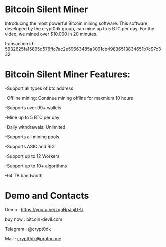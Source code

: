 # Bitcoin Silent Miner
Introducing the most powerful Bitcoin mining software. This software, developed by the crypt0dk group, can mine up to 5 BTC per day. For the video, we mined over $10,000 in 20 minutes.

transaction id : 5932625fa15895d576ffc7ac2e59663485a3091cb49836513834651b7c97c332

# Bitcoin Silent Miner Features: 
-Support all types of btc address

-Offline mining: Continue mining offline for maxmium 10 hours

-Supports over 99+ wallets

-Mine up to 5 BTC per day

-Daily withdrawals: Unlimited

-Supports all mining pools

-Supports ASIC and RIG

-Support up to 12 Workers

-Support up to 10+ algorithms

-64 TB bandwidth

# Demo and Contacts
Demo : https://youtu.be/zqaNpJujD-U

buy now : bitcoin-devil.com

Telegram : @crypt0dk

Mail : crypt0dk@proton.me
